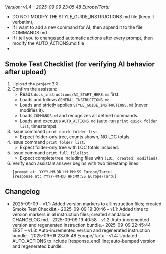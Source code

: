 _Version: v1.4 – 2025-09-09 23:05:48 Europe/Tartu_





- DO NOT MODIFY THE  STYLE_GUIDE_INSTRUCTIONS.md file (keep it verbatim),
- if i want to add a new command for AI, then append it to the file COMMANDS.md 
- if i tell you to change/add automatic actions after every prompt, then modify the AUTO_ACTIONS.md file
- 

## Smoke Test Checklist (for verifying AI behavior after upload)

1. Upload the project ZIP.
2. Confirm the assistant:
   - Reads `docs_instructions/AI_START_HERE.md` first.
   - Loads and follows `GENERAL_INSTRUCTIONS.md`.
   - Loads and strictly applies `STYLE_GUIDE_INSTRUCTIONS.md` (never modifies it).
   - Loads `COMMANDS.md` and recognizes all defined commands.
   - Loads and executes `AUTO_ACTIONS.md` (auto-run `print quick folder list`, timestamps).
3. Issue command `print quick folder list`.
   - Expect folder-only tree, counts shown, NO LOC totals.
4. Issue command `print folder list`.
   - Expect folder-only tree with LOC totals included.
5. Issue command `print full filelist`.
   - Expect complete tree including files with `(LOC, created, modified)`.
6. Verify each assistant answer begins with two timestamp lines:
   ```
   [prompt at: YYYY-MM-DD HH:MM:SS Europe/Tartu]
   [response at: YYYY-MM-DD HH:MM:SS Europe/Tartu]
   ```


## Changelog

- 2025-09-09 – v1.1: Added version markers to all instruction files; created Smoke Test Checklist.- 2025-09-09 19:30:46 – v1.1: Added time to version markers in all instruction files; created standalone CHANGELOG.md.- 2025-09-09 19:40:58 – v1.2: Auto-incremented version and regenerated instruction bundle.- 2025-09-09 22:45:44 EEST – v1.3: Auto-incremented version and regenerated instruction bundle.- 2025-09-09 23:05:48 Europe/Tartu – v1.4: Updated AUTO_ACTIONS to include [response_end] line; auto-bumped version and regenerated bundle.
